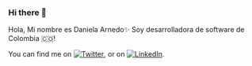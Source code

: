 ### Hi there 👋

<!--
**darnedog12/darnedog12** is a ✨ _special_ ✨ repository because its `README.md` (this file) appears on your GitHub profile.

Here are some ideas to get you started:

- 🔭 I’m currently working on ...
- 🌱 I’m currently learning ...
- 👯 I’m looking to collaborate on ...
- 🤔 I’m looking for help with ...
- 💬 Ask me about ...
- 📫 How to reach me: ...
- 😄 Pronouns: ...
- ⚡ Fun fact: ...
-->

Hola, Mi nombre es Daniela Arnedo✨ Soy desarrolladora de software de Colombia 🇨🇴!

<!-- Actual text -->

You can find me on [![Twitter][1.2]][1], or on [![LinkedIn][2.2]][2].

<!-- Icons -->

[1.2]: http://i.imgur.com/wWzX9uB.png (twitter icon without padding)
[2.2]: https://img.icons8.com/fluent-systems-filled/24/000000/linkedin.png (LinkedIn icon without padding)

<!-- Links to your social media accounts -->

[1]: https://twitter.com/Danielaarnedog
[2]: https://www.linkedin.com/in/daniela-arnedo
